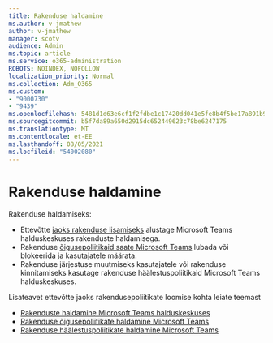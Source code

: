 ```yaml
---
title: Rakenduse haldamine
ms.author: v-jmathew
author: v-jmathew
manager: scotv
audience: Admin
ms.topic: article
ms.service: o365-administration
ROBOTS: NOINDEX, NOFOLLOW
localization_priority: Normal
ms.collection: Adm_O365
ms.custom:
- "9000730"
- "9439"
ms.openlocfilehash: 5481d1d63e6cf1f2fdbe1c17420dd041e5fe8b4f5be17a891b9e0bf871d27baf
ms.sourcegitcommit: b5f7da89a650d2915dc652449623c78be6247175
ms.translationtype: MT
ms.contentlocale: et-EE
ms.lasthandoff: 08/05/2021
ms.locfileid: "54002080"
---
```

# <a name="how-to-manage-an-app"></a>Rakenduse haldamine

Rakenduse haldamiseks:

- Ettevõtte [jaoks rakenduse lisamiseks](https://admin.teams.microsoft.com/policies/manage-apps) alustage Microsoft Teams halduskeskuses rakenduste haldamisega.
- Rakenduse [õigusepoliitikaid saate Microsoft Teams](https://admin.teams.microsoft.com/policies/app-permission) lubada või blokeerida ja kasutajatele määrata.
- Rakenduse järjestuse muutmiseks kasutajatele või rakenduse kinnitamiseks [](https://admin.teams.microsoft.com/policies/app-setup) kasutage rakenduse häälestuspoliitikaid Microsoft Teams halduskeskuses.

Lisateavet ettevõtte jaoks rakendusepoliitikate loomise kohta leiate teemast

- [Rakenduste haldamine Microsoft Teams halduskeskuses](https://docs.microsoft.com/MicrosoftTeams/manage-apps)
- [Rakenduse õigusepoliitikate haldamine Microsoft Teams](https://docs.microsoft.com/microsoftteams/teams-app-permission-policies)
- [Rakenduse häälestuspoliitikate haldamine Microsoft Teams](https://docs.microsoft.com/microsoftteams/teams-app-setup-policies)
